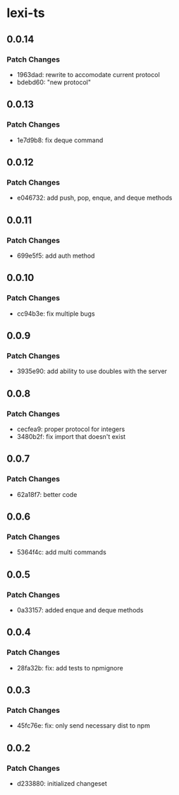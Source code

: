 # lexi-ts

## 0.0.14

### Patch Changes

- 1963dad: rewrite to accomodate current protocol
- bdebd60: "new protocol"

## 0.0.13

### Patch Changes

- 1e7d9b8: fix deque command

## 0.0.12

### Patch Changes

- e046732: add push, pop, enque, and deque methods

## 0.0.11

### Patch Changes

- 699e5f5: add auth method

## 0.0.10

### Patch Changes

- cc94b3e: fix multiple bugs

## 0.0.9

### Patch Changes

- 3935e90: add ability to use doubles with the server

## 0.0.8

### Patch Changes

- cecfea9: proper protocol for integers
- 3480b2f: fix import that doesn't exist

## 0.0.7

### Patch Changes

- 62a18f7: better code

## 0.0.6

### Patch Changes

- 5364f4c: add multi commands

## 0.0.5

### Patch Changes

- 0a33157: added enque and deque methods

## 0.0.4

### Patch Changes

- 28fa32b: fix: add tests to npmignore

## 0.0.3

### Patch Changes

- 45fc76e: fix: only send necessary dist to npm

## 0.0.2

### Patch Changes

- d233880: initialized changeset
